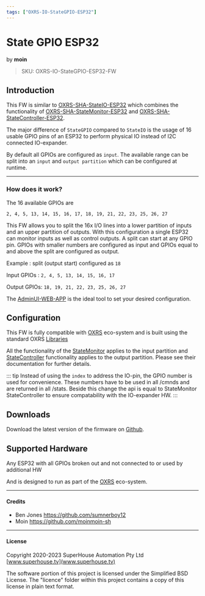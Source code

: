 ```yaml
---
tags: ["OXRS-IO-StateGPIO-ESP32"]
---
```

# State GPIO ESP32
<p class="maker">by <b>moin</b></p>

> SKU: OXRS-IO-StateGPIO-ESP32-FW

## Introduction
This FW is similar to [OXRS-SHA-StateIO-ESP32](/docs/firmware/state-io-esp32.md) which combines the functionality of [OXRS-SHA-StateMonitor-ESP32](/docs/firmware/state-monitor-esp32.md) and [OXRS-SHA-StateController-ESP32](/docs/firmware/state-controller-esp32.md).

The major difference of ```StateGPIO``` compared to ```StateIO```  is the usage of 16 usable GPIO pins of an ESP32 to perform physical IO instead of I2C connected IO-expander.

By default all GPIOs are configured as ```input```. The available range can be split into an ```input``` and ```output partition``` which can be configured at runtime.

---

### How does it work?
The 16 available GPIOs are

```2, 4, 5, 13, 14, 15, 16, 17, 18, 19, 21, 22, 23, 25, 26, 27```

 This FW allows you to split the 16x I/O lines into a lower partition of inputs and an upper partition of outputs. With this configuration a single ESP32 can monitor inputs as well as control outputs. A split can start at any GPIO pin. GPIOs with smaller numbers are configured as input and GPIOs equal to and above the split are configured as output.
 
 Example : split (output start) configured as ```18```
 
 Input GPIOs : ```2, 4, 5, 13, 14, 15, 16, 17```
 
 Output GPIOs: ```18, 19, 21, 22, 23, 25, 26, 27```


The [AdminUI-WEB-APP](https://github.com/OXRS-IO/OXRS-IO-AdminUI-WEB-APP) is the ideal tool to set your desired configuration. 


## Configuration
This FW is fully compatible with [OXRS](https://oxrs.io) eco-system and is built using the standard OXRS [Libraries](/docs/libraries/README.md)

All the functionality of the [StateMonitor](/docs/firmware/state-monitor-esp32.md) applies to the input partition and [StateController](/docs/firmware/state-controller-esp32.md) functionality applies to the output partition. Please see their documentation for further details.

::: tip
Instead of using the ```index``` to address the IO-pin, the GPIO number is used for convenience. These numbers have to be used in all /cmnds and are returned in all /stats. Beside this change the api is equal to StateMonitor StateController to ensure compatability with the IO-expander HW.
:::

## Downloads
Download the latest version of the firmware on [Github](https://github.com/OXRS-IO/OXRS-IO-StateGPIO-ESP32-FW).

## Supported Hardware
Any ESP32 with all GPIOs broken out and not connected to or used by additional HW

And is designed to run as part of the [OXRS](https://oxrs.io) eco-system.



---

#### Credits
 * Ben Jones <https://github.com/sumnerboy12>
 * Moin <https://github.com/moinmoin-sh>

 ---


#### License
Copyright 2020-2023 SuperHouse Automation Pty Ltd [www.superhouse.tv](www.superhouse.tv)

The software portion of this project is licensed under the Simplified
BSD License. The "licence" folder within this project contains a
copy of this license in plain text format.


